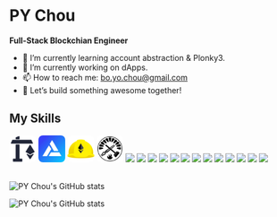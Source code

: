# PY Chou

**Full-Stack Blockchian Engineer**

- 🌱 I’m currently learning account abstraction & Plonky3.
- 🔭 I’m currently working on dApps.
- 📫 How to reach me: bo.yo.chou@gmail.com
- 🚀 Let’s build something awesome together! 

## My Skills

<div>
  <img src="https://github.com/yoyoj1023/yoyoj1023/blob/main/assets/favicon.png?raw=true" width="48" height="48" style="border-radius: 8px;">
  <img src="https://github.com/yoyoj1023/yoyoj1023/blob/main/assets/alchemy.png?raw=true" width="48" height="48" style="border-radius: 8px;">
  <img src="https://github.com/yoyoj1023/yoyoj1023/blob/main/assets/hardhat.png?raw=true" width="48" height="48" style="border-radius: 8px;">
  <img src="https://github.com/yoyoj1023/yoyoj1023/blob/main/assets/foundry.png?raw=true" width="48" height="48" style="border-radius: 8px;">
  <img src="https://skillicons.dev/icons?i=solidity" />
  <img src="https://skillicons.dev/icons?i=react"/>
  <img src="https://skillicons.dev/icons?i=nextjs"/>
  <img src="https://skillicons.dev/icons?i=js"/>
  <img src="https://skillicons.dev/icons?i=ts"/>
  <img src="https://skillicons.dev/icons?i=html"/>
  <img src="https://skillicons.dev/icons?i=django"/>
  <img src="https://skillicons.dev/icons?i=mysql"/>
  <img src="https://skillicons.dev/icons?i=postgres"/>
  <img src="https://skillicons.dev/icons?i=py"/>
  <img src="https://skillicons.dev/icons?i=docker"/>
  <img src="https://skillicons.dev/icons?i=git"/>
  <img src="https://skillicons.dev/icons?i=github"/>
  <br/><br/>
</div>



![PY Chou's GitHub stats](https://github-readme-stats.vercel.app/api?username=yoyoj1023\&show_icons=true\&rank_icon=percentile\&theme=algolia\&border_radius=10)

![PY Chou's GitHub stats](https://github-readme-stats.vercel.app/api?username=yoyoj1023\&show_icons=true\&theme=algolia\&border_radius=10)

<!--
**yoyoj1023/yoyoj1023** is a ✨ _special_ ✨ repository because its `README.md` (this file) appears on your GitHub profile.

<p><img align="left" src="https://github-readme-stats.vercel.app/api?username=yoyoj1023&show_icons=ture" alt="yoyoj1023" /></p>

![PY Chou's GitHub stats](https://github-readme-stats.vercel.app/api?username=yoyoj1023\&rank_icon=percentile\&locale=en\&theme=algolia\&bg_color=0,000000,130F40\&layout=compact\&border_radius=10)

Here are some ideas to get you started:

- 🔭 I’m currently working on ...
- 🌱 I’m currently learning ...
- 👯 I’m looking to collaborate on ...
- 🤔 I’m looking for help with ...
- 💬 Ask me about ...
- 📫 How to reach me: ...
- 😄 Pronouns: ...
- ⚡ Fun fact: ...
-->
